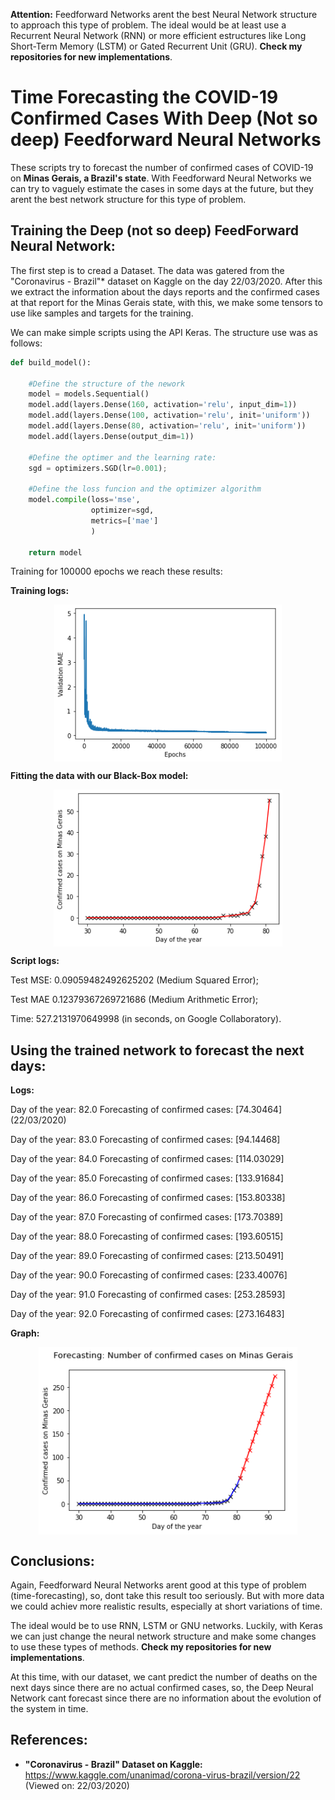 **Attention:** Feedforward Networks arent the best Neural Network structure to approach this type of problem. The ideal would be at least use a Recurrent Neural Network (RNN) or more efficient estructures like Long Short-Term Memory (LSTM) or Gated Recurrent Unit (GRU). **Check my repositories for new implementations**.

# Time Forecasting the COVID-19 Confirmed Cases With Deep (Not so deep) Feedforward Neural Networks

These scripts try to forecast the number of confirmed cases of COVID-19 on **Minas Gerais, a Brazil's state**. With Feedforward Neural Networks we can try to vaguely estimate the cases in some days at the future, but they arent the best network structure for this type of problem.

## Training the Deep (not so deep) FeedForward Neural Network:

The first step is to cread a Dataset. The data was gatered from the "Coronavirus - Brazil"* dataset on Kaggle on the day 22/03/2020. After this we extract the information about the days reports and the confirmed cases at that report for the Minas Gerais state, with this, we make some tensors to use like samples and targets for the training.

We can make simple scripts using the API Keras. The structure use was as follows:


```python
def build_model():

    #Define the structure of the nework
    model = models.Sequential()
    model.add(layers.Dense(160, activation='relu', input_dim=1))
    model.add(layers.Dense(100, activation='relu', init='uniform'))
    model.add(layers.Dense(80, activation='relu', init='uniform'))
    model.add(layers.Dense(output_dim=1))

    #Define the optimer and the learning rate:
    sgd = optimizers.SGD(lr=0.001);

    #Define the loss funcion and the optimizer algorithm
    model.compile(loss='mse',
                  optimizer=sgd,
                  metrics=['mae']
                  )

    return model
```

Training for 100000 epochs we reach these results:

**Training logs:**
<p align="center">
<img src="logs.png" align=middle height=250.973825pt/>
</p>

**Fitting the data with our Black-Box model:**
<p align="center">
<img src="data_fit.png" align=middle height=250.973825pt/>
</p>

**Script logs:**

Test MSE: 0.09059482492625202 (Medium Squared Error);

Test MAE 0.12379367269721686 (Medium Arithmetic Error);

Time: 527.2131970649998 (in seconds, on Google Collaboratory).

## Using the trained network to forecast the next days:

**Logs:**

Day of the year:  82.0   Forecasting of confirmed cases:  [74.30464] (22/03/2020) 

Day of the year:  83.0   Forecasting of confirmed cases:  [94.14468] 

Day of the year:  84.0   Forecasting of confirmed cases:  [114.03029] 

Day of the year:  85.0   Forecasting of confirmed cases:  [133.91684] 

Day of the year:  86.0   Forecasting of confirmed cases:  [153.80338] 

Day of the year:  87.0   Forecasting of confirmed cases:  [173.70389] 

Day of the year:  88.0   Forecasting of confirmed cases:  [193.60515] 

Day of the year:  89.0   Forecasting of confirmed cases:  [213.50491] 

Day of the year:  90.0   Forecasting of confirmed cases:  [233.40076] 

Day of the year:  91.0   Forecasting of confirmed cases:  [253.28593] 

Day of the year:  92.0   Forecasting of confirmed cases:  [273.16483] 

**Graph:**
<p align="center">
<img src="forecasting.png" align=middle height=300pt/>
</p>

## Conclusions:

Again, Feedforward Neural Networks arent good at this type of problem (time-forecasting), so, dont take this result too seriously. But with more data we could achiev more realistic results, especially at short variations of time.

The ideal would be to use RNN, LSTM or GNU networks. Luckily, with Keras we can just change the neural network structure and make some changes to use these types of methods. **Check my repositories for new implementations**. 

At this time, with our dataset, we cant predict the number of deaths on the next days since there are no actual confirmed cases, so, the Deep Neural Network cant forecast since there are no information about the evolution of the system in time.

## References:
* **"Coronavirus - Brazil" Dataset on Kaggle:** https://www.kaggle.com/unanimad/corona-virus-brazil/version/22 (Viewed on: 22/03/2020)


